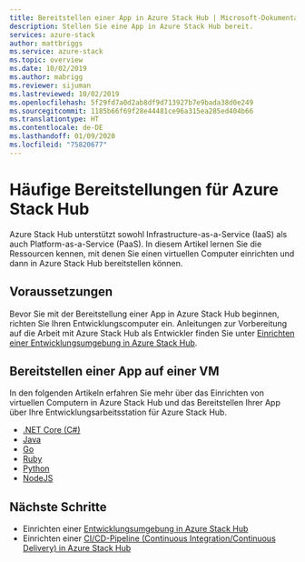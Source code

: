 ```yaml
---
title: Bereitstellen einer App in Azure Stack Hub | Microsoft-Dokumentation
description: Stellen Sie eine App in Azure Stack Hub bereit.
services: azure-stack
author: mattbriggs
ms.service: azure-stack
ms.topic: overview
ms.date: 10/02/2019
ms.author: mabrigg
ms.reviewer: sijuman
ms.lastreviewed: 10/02/2019
ms.openlocfilehash: 5f29fd7a0d2ab8df9d713927b7e9bada38d0e249
ms.sourcegitcommit: 1185b66f69f28e44481ce96a315ea285ed404b66
ms.translationtype: HT
ms.contentlocale: de-DE
ms.lasthandoff: 01/09/2020
ms.locfileid: "75820677"
---
```

# <a name="common-deployments-for-azure-stack-hub"></a>Häufige Bereitstellungen für Azure Stack Hub

Azure Stack Hub unterstützt sowohl Infrastructure-as-a-Service (IaaS) als auch Platform-as-a-Service (PaaS). In diesem Artikel lernen Sie die Ressourcen kennen, mit denen Sie einen virtuellen Computer einrichten und dann in Azure Stack Hub bereitstellen können.

## <a name="before-you-begin"></a>Voraussetzungen

Bevor Sie mit der Bereitstellung einer App in Azure Stack Hub beginnen, richten Sie Ihren Entwicklungscomputer ein. Anleitungen zur Vorbereitung auf die Arbeit mit Azure Stack Hub als Entwickler finden Sie unter [Einrichten einer Entwicklungsumgebung in Azure Stack Hub](azure-stack-dev-start.md).

## <a name="deploy-an-app-to-a-vm"></a>Bereitstellen einer App auf einer VM

In den folgenden Artikeln erfahren Sie mehr über das Einrichten von virtuellen Computern in Azure Stack Hub und das Bereitstellen Ihrer App über Ihre Entwicklungsarbeitsstation für Azure Stack Hub.

- [.NET Core (C#)](azure-stack-dev-start-howto-vm-dotnet.md)
- [Java](azure-stack-dev-start-howto-vm-java.md)
- [Go](azure-stack-dev-start-howto-vm-go.md)
- [Ruby](azure-stack-dev-start-howto-vm-ruby.md)
- [Python](azure-stack-dev-start-howto-vm-python.md)
- [NodeJS](azure-stack-dev-start-howto-vm-nodejs.md)

## <a name="next-steps"></a>Nächste Schritte

- Einrichten einer [Entwicklungsumgebung in Azure Stack Hub](azure-stack-dev-start.md)
- Einrichten einer [CI/CD-Pipeline (Continuous Integration/Continuous Delivery) in Azure Stack Hub](azure-stack-solution-pipeline.md)
